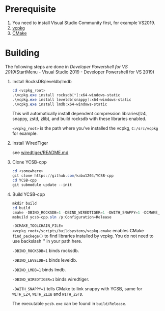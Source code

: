 # Prerequisite

1. You need to install Visual Studio Community first, for example VS2019.
2. [vcpkg](https://github.com/microsoft/vcpkg)
3. [CMake](https://cmake.org/download/)

# Building

The following steps are done in *Developer Powershell for VS 2019*(StartMenu - Visual Studio 2019 - Developer Powershell for VS 2019)

1. Install RocksDB/leveldb/lmdb
    ```powershell
   cd <vcpkg_root>
   .\vcpkg.exe install rocksdb[*]:x64-windows-static
   .\vcpkg.exe install leveldb[snappy]:x64-windows-static
   .\vcpkg.exe install lmdb:x64-windows-static
    ```
   This will automatically install dependent compression libraries(lz4, snappy, zstd, zlib), and build rocksdb with these libraries enabled.

   `<vcpkg_root>` is the path where you've installed the vcpkg, `C:/src/vcpkg` for example.

2. Install WiredTiger

    see [wiredtiger/README.md](wiredtiger/README.md)

3. Clone YCSB-cpp
    ```powershell
   cd <somewhere>
   git clone https://github.com/kabu1204/YCSB-cpp
   cd YCSB-cpp
   git submodule update --init
   ```
4. Build YCSB-cpp
    ```powershell
    mkdir build
    cd build
    cmake -DBIND_ROCKSDB=1 -DBIND_WIREDTIGER=1 -DWITH_SNAPPY=1 -DCMAKE_TOOLCHAIN_FILE=<vcpkg_root>/scripts/buildsystems/vcpkg.cmake -DVCPKG_TARGET_TRIPLET=x64-windows-static ..
    msbuild ycsb-cpp.sln /p:Configuration=Release
    ```
    `-DCMAKE_TOOLCHAIN_FILE=<vcpkg_root>/scripts/buildsystems/vcpkg.cmake` enables CMake `find_packege()` to find libraries
    installed by vcpkg. You do not need to use backslash '\' in your path here.

    `-DBIND_ROCKSDB=1` binds rocksdb.

    `-DBIND_LEVELDB=1` binds leveldb.

    `-DBIND_LMDB=1` binds lmdb.

    `-DBIND_WIREDTIGER=1` binds wiredtiger.

    `-DWITH_SNAPPY=1` tells CMake to link snappy with YCSB, same for `WITH_LZ4`, `WITH_ZLIB` and `WITH_ZSTD`.

   The executable `ycsb.exe` can be found in `build/Release`.